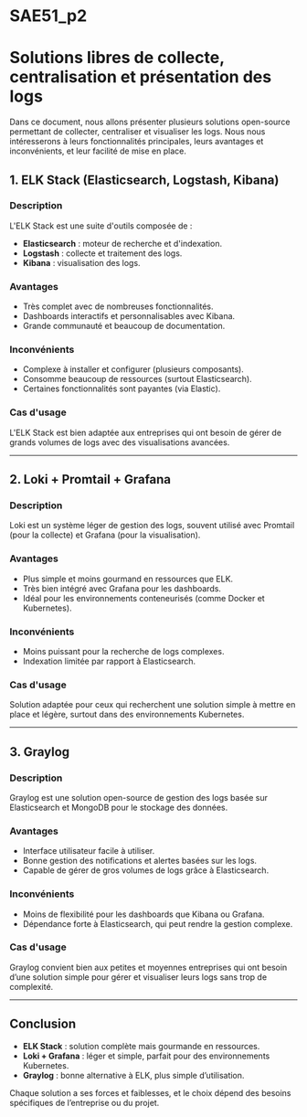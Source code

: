 # SAE51_p2

# Solutions libres de collecte, centralisation et présentation des logs

Dans ce document, nous allons présenter plusieurs solutions open-source permettant de collecter, centraliser et visualiser les logs. Nous nous intéresserons à leurs fonctionnalités principales, leurs avantages et inconvénients, et leur facilité de mise en place.

## 1. **ELK Stack (Elasticsearch, Logstash, Kibana)**

### Description
L'ELK Stack est une suite d'outils composée de :
- **Elasticsearch** : moteur de recherche et d'indexation.
- **Logstash** : collecte et traitement des logs.
- **Kibana** : visualisation des logs.

### Avantages
- Très complet avec de nombreuses fonctionnalités.
- Dashboards interactifs et personnalisables avec Kibana.
- Grande communauté et beaucoup de documentation.

### Inconvénients
- Complexe à installer et configurer (plusieurs composants).
- Consomme beaucoup de ressources (surtout Elasticsearch).
- Certaines fonctionnalités sont payantes (via Elastic).

### Cas d'usage
L'ELK Stack est bien adaptée aux entreprises qui ont besoin de gérer de grands volumes de logs avec des visualisations avancées.

---

## 2. **Loki + Promtail + Grafana**

### Description
Loki est un système léger de gestion des logs, souvent utilisé avec Promtail (pour la collecte) et Grafana (pour la visualisation).

### Avantages
- Plus simple et moins gourmand en ressources que ELK.
- Très bien intégré avec Grafana pour les dashboards.
- Idéal pour les environnements conteneurisés (comme Docker et Kubernetes).

### Inconvénients
- Moins puissant pour la recherche de logs complexes.
- Indexation limitée par rapport à Elasticsearch.

### Cas d'usage
Solution adaptée pour ceux qui recherchent une solution simple à mettre en place et légère, surtout dans des environnements Kubernetes.

---

## 3. **Graylog**

### Description
Graylog est une solution open-source de gestion des logs basée sur Elasticsearch et MongoDB pour le stockage des données.

### Avantages
- Interface utilisateur facile à utiliser.
- Bonne gestion des notifications et alertes basées sur les logs.
- Capable de gérer de gros volumes de logs grâce à Elasticsearch.

### Inconvénients
- Moins de flexibilité pour les dashboards que Kibana ou Grafana.
- Dépendance forte à Elasticsearch, qui peut rendre la gestion complexe.

### Cas d'usage
Graylog convient bien aux petites et moyennes entreprises qui ont besoin d’une solution simple pour gérer et visualiser leurs logs sans trop de complexité.

---

## Conclusion

- **ELK Stack** : solution complète mais gourmande en ressources.
- **Loki + Grafana** : léger et simple, parfait pour des environnements Kubernetes.
- **Graylog** : bonne alternative à ELK, plus simple d’utilisation.

Chaque solution a ses forces et faiblesses, et le choix dépend des besoins spécifiques de l’entreprise ou du projet.

